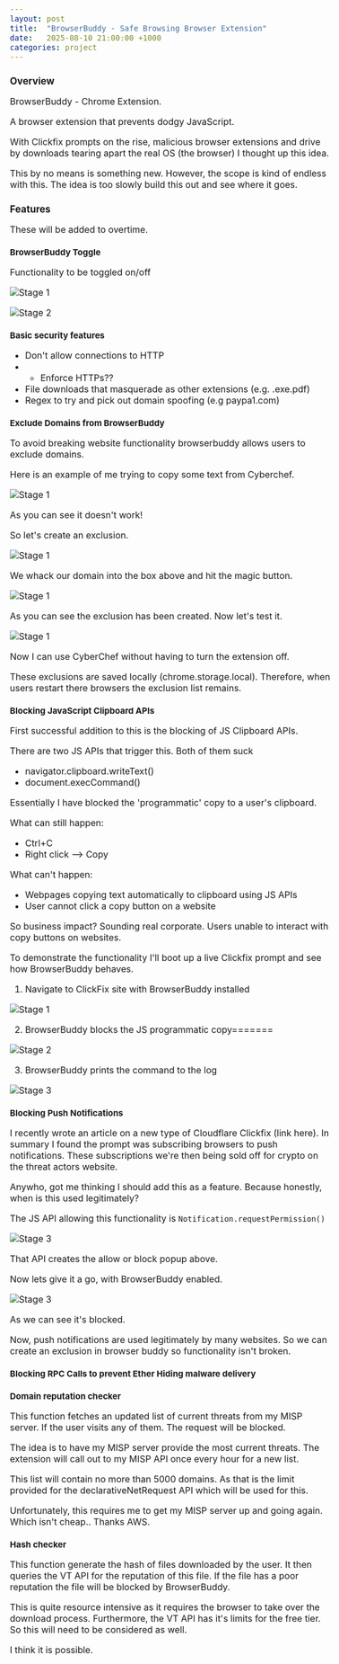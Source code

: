```yaml
---
layout: post
title:  "BrowserBuddy - Safe Browsing Browser Extension"
date:   2025-08-10 21:00:00 +1000
categories: project
---
```


<style>
  body { font-size: 16px; }
  body {font-family: 'Inter', sans-serif}
  h1 { font-size: 19px !important; }
  h2 { font-size: 17px !important; }
  h3 { font-size: 15px !important; }
</style>

## Overview

BrowserBuddy - Chrome Extension. 

A browser extension that prevents dodgy JavaScript. 

With Clickfix prompts on the rise, malicious browser extensions and drive by downloads tearing apart the real OS (the browser) I thought up this idea.

This by no means is something new. However, the scope is kind of endless with this. The idea is too slowly build this out and see where it goes. 

## Features

These will be added to overtime.

### BrowserBuddy Toggle 

Functionality to be toggled on/off 

![Stage 1](/images/browser_buddy_off.PNG)

![Stage 2](/images/browser_buddy_on.PNG)

### Basic security features

- Don't allow connections to HTTP
- - Enforce HTTPs??
- File downloads that masquerade as other extensions (e.g. .exe.pdf)
- Regex to try and pick out domain spoofing (e.g paypa1.com)

### Exclude Domains from BrowserBuddy 

To avoid breaking website functionality browserbuddy allows users to exclude domains.

Here is an example of me trying to copy some text from Cyberchef.

![Stage 1](/images/browser_buddy_block.PNG)

As you can see it doesn't work!

So let's create an exclusion.

![Stage 1](/images/browser_buddy_exclusion.PNG)

We whack our domain into the box above and hit the magic button.

![Stage 1](/images/browser_buddy_exclusion_clicked.PNG)

As you can see the exclusion has been created. Now let's test it.

![Stage 1](/images/browser_buddy_copy_works.PNG)

Now I can use CyberChef without having to turn the extension off.

These exclusions are saved locally (chrome.storage.local). Therefore, when users restart there browsers the exclusion list remains. 

### Blocking JavaScript Clipboard APIs

First successful addition to this is the blocking of JS Clipboard APIs. 

There are two JS APIs that trigger this. Both of them suck
- navigator.clipboard.writeText()
- document.execCommand()

Essentially I have blocked the 'programmatic' copy to a user's clipboard. 

What can still happen: 
- Ctrl+C 
- Right click --> Copy 

What can't happen:
- Webpages copying text automatically to clipboard using JS APIs
- User cannot click a copy button on a website

So business impact? Sounding real corporate. Users unable to interact with copy buttons on websites.

To demonstrate the functionality I'll boot up a live Clickfix prompt and see how BrowserBuddy behaves.


1. Navigate to ClickFix site with BrowserBuddy installed


![Stage 1](/images/browser_buddy_clickfix_stop.PNG)


2. BrowserBuddy blocks the JS programmatic copy=======


![Stage 2](/images/browser_buddy_clickfix_popup.PNG)


3. BrowserBuddy prints the command to the log


![Stage 3](/images/browser_buddy_log.PNG)

### Blocking Push Notifications

I recently wrote an article on a new type of Cloudflare Clickfix (link here). In summary I found the prompt was subscribing browsers to push notifications. These subscriptions we're then being sold off for crypto on the threat actors website. 

Anywho, got me thinking I should add this as a feature. Because honestly, when is this used legitimately?

The JS API allowing this functionality is ``Notification.requestPermission()``

![Stage 3](/images/push_example.PNG)

That API creates the allow or block popup above.

Now lets give it a go, with BrowserBuddy enabled.

![Stage 3](/images/notification_blocked.PNG)

As we can see it's blocked. 

Now, push notifications are used legitimately by many websites. So we can create an exclusion in browser buddy so functionality isn't broken. 

### Blocking RPC Calls to prevent Ether Hiding malware delivery



### Domain reputation checker

This function fetches an updated list of current threats from my MISP server. If the user visits any of them. The request will be blocked.

The idea is to have my MISP server provide the most current threats. The extension will call out to my MISP API once every hour for a new list.

This list will contain no more than 5000 domains. As that is the limit provided for the declarativeNetRequest API which will be used for this.

Unfortunately, this requires me to get my MISP server up and going again. Which isn't cheap.. Thanks AWS.

### Hash checker

This function generate the hash of files downloaded by the user. It then queries the VT API for the reputation of this file. If the file has a poor reputation the file will be blocked by BrowserBuddy.

This is quite resource intensive as it requires the browser to take over the download process. Furthermore, the VT API has it's limits for the free tier. So this will need to be considered as well.

I think it is possible. 

### 